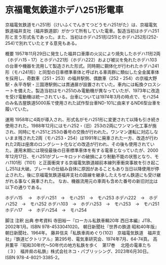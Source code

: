 # 京福電気鉄道ホデハ251形電車

京福電気鉄道モハ251形（けいふくでんきてつどうモハ251がた）は、京福電気鉄道福井支社（福井鉄道部）がかつて所有していた電車。製造当初はホデハ251形と言う形式名であった。また、当初はホデハ251形(251)とホデハ252形(252-254)で別れていたとする意見もある。

概要
1957年11月29日に発生した福井口車庫の火災により焼失したホデハ11形2両（ホデハ15・17）とホデハ221形（ホデハ222）および被災を免れたホデハ103の台車や機器を流用して製造された形式。同時期に鋼体化が行われたホデハ241形（モハ241形）と同型の日車標準車体と呼ばれる車両群に類似した全金属車体を採用し、奇数車（251・253）の福井駅側、偶数車（252・254）の京福大野駅・永平寺駅・三国港駅側には貫通扉が設置されていた。車内には転換クロスシートを備えた。製造当初はモハ251のみ電動機が異なっていたが、1973年に改造を受け電動機は統一されている。台車については1974年3月の時点で、モハ254のみ名古屋鉄道5000系で使用された試作型台車ND-101に由来するND6型台車を履いていた。

運用
1958年に4両が導入され、形式名がモハ251形に変更されて以降も引き続き使用された。1988年12月にはモハ252・（旧）253の2両にワンマン化工事が施され、同時にモハ251と253の番号の交換が行われた。ワンマン運転に対応しないまま残された2両（モハ253・254）は1991年に廃車された一方、改造が行われた2両は座席のロングシート化などの改造が行われ、その後も使用されていた。運用末期には現役最後の日車標準車体を有する電車となっていたが、2000年12月17日、モハ251がブレーキロッドの破損により制動不能の状態となり、モハ1101形（1101）と正面衝突する京福電気鉄道越前本線列車衝突事故を引き起こし251は大破。ブレーキの仕組み自体に原因があることもあり当日以降使用が停止された。後に京福電気鉄道福井支社の路線を継承したえちぜん鉄道にも受け継がれる事なく廃車された。
なお、機器流用元の車両も含めた番号の新旧対比は以下の通りである。

ホデハ15 　→　ホデハ251　→　モハ251　→　モハ253
ホデハ222　→　ホデハ252　→　モハ252
ホデハ103　→　ホデハ253　→　モハ253　→　モハ251
ホデハ17 　→　ホデハ254　→　モハ254

脚注
注釈
出典
参考資料
寺田裕一『ローカル私鉄車輌20年 西日本編』JTB、2002年1月。ISBN 978-4533041020。 
朝日新聞社『世界の鉄道 昭和40年版』朝日新聞社、1964年。 
藤井信夫「私鉄車両めぐり(102)　京福電気鉄道　福井支社」『鉄道ピクトリアル』第295号、電気車研究会、1974年7月、64-74頁。 
高井薫平『昭和30年代～50年代の地方私鉄を歩く　第17巻 　北陸の電車たち（３）　福井県の私鉄』株式会社ネコ・パブリッシング、2023年6月30日。ISBN 978-4-8021-3385-2。